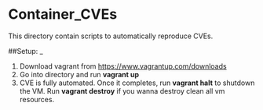 # Container_CVEs

This directory contain scripts to automatically reproduce CVEs.

##Setup: _
1. Download vagrant from https://www.vagrantup.com/downloads
2. Go into directory and run **vagrant up**
3. CVE is fully automated. Once it completes, run **vagrant halt** to shutdown the VM. Run **vagrant destroy** if you wanna destroy clean all vm resources. 

